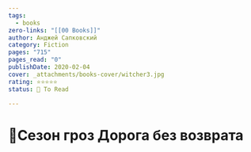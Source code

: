 ```yaml
---
tags:
  - books
zero-links: "[[00 Books]]"
author: Анджей Сапковский
category: Fiction
pages: "715"
pages_read: "0"
publishDate: 2020-02-04
cover: _attachments/books-cover/witcher3.jpg
rating: ⭐⭐⭐⭐⭐
status: 🔷 To Read

---
```

# 📔Сезон гроз Дорога без возврата